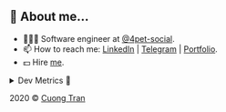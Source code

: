 ## 🦄 About me...

- 🧑🏻‍💻 Software engineer at [@4pet-social](https://github.com/4pet-social).
- 📫 How to reach me: [LinkedIn](https://linkedin.com/in/103cuong) | [Telegram](https://t.me/cuong103) | [Portfolio](https://103cuong.github.io/).
- 💵 Hire [me](mailto:103cuong@gmail.com).

<details><summary>Dev Metrics 💅</summary>

<!--START_SECTION:waka-->
![Profile Views](http://img.shields.io/badge/Profile%20Views-4-blue)

![Lines of code](https://img.shields.io/badge/From%20Hello%20World%20I%27ve%20Written-17.5%20million%20lines%20of%20code-blue)

**🐱 My Github Data** 

> 🏆 2,766 Contributions in the Year 2020
 > 
> 📦 503.1 kB Used in Github's Storage 
 > 
> 💼 Opted to Hire
 > 
> 📜 165 Public Repositories
 > 
> 🔑 0 Private Repository 
 > 
**I'm a Night 🦉** 

```text
🌞 Morning    34 commits     ██░░░░░░░░░░░░░░░░░░░░░░░   10.46% 
🌆 Daytime    112 commits    ████████░░░░░░░░░░░░░░░░░   34.46% 
🌃 Evening    108 commits    ████████░░░░░░░░░░░░░░░░░   33.23% 
🌙 Night      71 commits     █████░░░░░░░░░░░░░░░░░░░░   21.85%

```
📅 **I'm Most Productive on Tuesday** 

```text
Monday       44 commits     ███░░░░░░░░░░░░░░░░░░░░░░   13.54% 
Tuesday      56 commits     ████░░░░░░░░░░░░░░░░░░░░░   17.23% 
Wednesday    35 commits     ██░░░░░░░░░░░░░░░░░░░░░░░   10.77% 
Thursday     52 commits     ████░░░░░░░░░░░░░░░░░░░░░   16.0% 
Friday       43 commits     ███░░░░░░░░░░░░░░░░░░░░░░   13.23% 
Saturday     39 commits     ███░░░░░░░░░░░░░░░░░░░░░░   12.0% 
Sunday       56 commits     ████░░░░░░░░░░░░░░░░░░░░░   17.23%

```


📊 **This Week I Spent My Time On** 

```text
⌚︎ Time Zone: Asia/Ho_Chi_Minh

💬 Programming Languages: 
Java                     28 hrs 21 mins      ██████████████████░░░░░░░   74.15% 
YAML                     4 hrs 18 mins       ██░░░░░░░░░░░░░░░░░░░░░░░   11.25% 
JavaScript               2 hrs 13 mins       █░░░░░░░░░░░░░░░░░░░░░░░░   5.83% 
Properties               1 hr 35 mins        █░░░░░░░░░░░░░░░░░░░░░░░░   4.17% 
JSON                     1 hr                ░░░░░░░░░░░░░░░░░░░░░░░░░   2.66%

🔥 Editors: 
IntelliJ                 26 hrs 50 mins      █████████████████░░░░░░░░   70.19% 
VS Code                  9 hrs 20 mins       ██████░░░░░░░░░░░░░░░░░░░   24.44% 
WebStorm                 2 hrs 3 mins        █░░░░░░░░░░░░░░░░░░░░░░░░   5.37%

💻 Operating System: 
Linux                    19 hrs 49 mins      █████████████░░░░░░░░░░░░   51.84% 
Mac                      18 hrs 25 mins      ████████████░░░░░░░░░░░░░   48.16%

```

**I Mostly Code in TypeScript** 

```text
TypeScript               44 repos            ███████████░░░░░░░░░░░░░░   44.44% 
JavaScript               23 repos            █████░░░░░░░░░░░░░░░░░░░░   23.23% 
Go                       18 repos            ████░░░░░░░░░░░░░░░░░░░░░   18.18% 
Shell                    3 repos             ░░░░░░░░░░░░░░░░░░░░░░░░░   3.03% 
Dart                     2 repos             ░░░░░░░░░░░░░░░░░░░░░░░░░   2.02%

```



<!--END_SECTION:waka-->
</details>

2020 © [Cuong Tran](https://github.com/103cuong)
